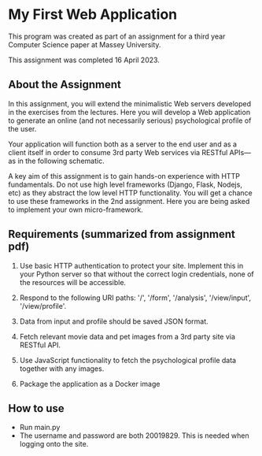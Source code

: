 # My First Web Application

This program was created as part of an assignment for a third year Computer Science paper at Massey University. 

This assignment was completed 16 April 2023.

## About the Assignment

In this assignment, you will extend the minimalistic Web servers developed in the exercises
from the lectures. Here you will develop a Web application to generate an online (and not
necessarily serious) psychological profile of the user.

Your application will function both as a server to the end user and as a client itself in order
to consume 3rd party Web services via RESTful APIs—as in the following schematic.

A key aim of this assignment is to gain hands-on experience with HTTP fundamentals. Do
not use high level frameworks (Django, Flask, Nodejs, etc) as they abstract the low level
HTTP functionality. You will get a chance to use these frameworks in the 2nd assignment.
Here you are being asked to implement your own micro-framework.

## Requirements (summarized from assignment pdf)

1. Use basic HTTP authentication to protect your site. Implement this in your Python server
so that without the correct login credentials, none of the resources will be accessible.

2. Respond to the following URI paths: '/', '/form', '/analysis', '/view/input', '/view/profile'.

3. Data from input and profile should be saved JSON format.

4. Fetch relevant movie data and pet images from a 3rd party site via RESTful API.

5. Use JavaScript functionality to fetch the psychological profile data together with any images.

6. Package the application as a Docker image


## How to use

- Run main.py
- The username and password are both 20019829. This is needed when logging onto the site.